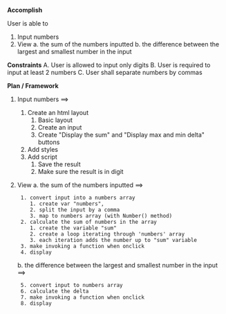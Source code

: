 **Accomplish**

User is able to 

1. Input numbers
2. View 
    a. the sum of the numbers inputted
    b. the difference between the largest and smallest number in the input

**Constraints**
    A. User is allowed to input only digits
    B. User is required to input at least 2 numbers
    C. User shall separate numbers by commas

**Plan / Framework**

1. Input numbers ==> 

    1. Create an html layout
       1. Basic layout
       2. Create an input 
       3. Create "Display the sum" and "Display max and min delta" buttons
    2. Add styles
    3. Add script
       1. Save the result
       2. Make sure the result is in digit

2. View 
    a. the sum of the numbers inputted ==> 
    
        1. convert input into a numbers array
           1. create var "numbers", 
           2. split the input by a comma
           3. map to numbers array (with Number() method)
        2. calculate the sum of numbers in the array
           1. create the variable "sum"
           2. create a loop iterating through 'numbers' array
           3. each iteration adds the number up to "sum" variable
        3. make invoking a function when onclick
        4. display

    b. the difference between the largest and smallest number in the input ==>
    
        5. convert input to numbers array
        6. calculate the delta
        7. make invoking a function when onclick
        8. display
   

    

    


